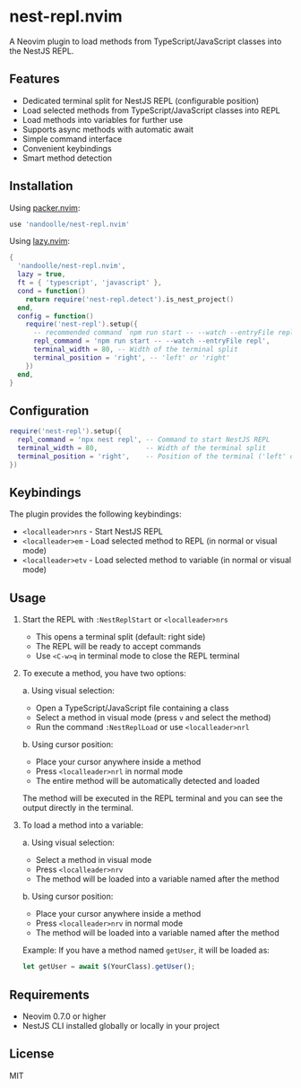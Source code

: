 # nest-repl.nvim

A Neovim plugin to load methods from TypeScript/JavaScript classes into the NestJS REPL.

## Features

- Dedicated terminal split for NestJS REPL (configurable position)
- Load selected methods from TypeScript/JavaScript classes into REPL
- Load methods into variables for further use
- Supports async methods with automatic await
- Simple command interface
- Convenient keybindings
- Smart method detection

## Installation

Using [packer.nvim](https://github.com/wbthomason/packer.nvim):

```lua
use 'nandoolle/nest-repl.nvim'
```

Using [lazy.nvim](https://github.com/folke/lazy.nvim):

```lua
{
  'nandoolle/nest-repl.nvim',
  lazy = true,
  ft = { 'typescript', 'javascript' },
  cond = function()
    return require('nest-repl.detect').is_nest_project()
  end,
  config = function()
    require('nest-repl').setup({
      -- recommended command `npm run start -- --watch --entryFile repl`
      repl_command = 'npm run start -- --watch --entryFile repl',
      terminal_width = 80, -- Width of the terminal split
      terminal_position = 'right', -- 'left' or 'right'
    })
  end,
}
```

## Configuration

```lua
require('nest-repl').setup({
  repl_command = 'npx nest repl', -- Command to start NestJS REPL
  terminal_width = 80,            -- Width of the terminal split
  terminal_position = 'right',    -- Position of the terminal ('left' or 'right')
})
```

## Keybindings

The plugin provides the following keybindings:

- `<localleader>nrs` - Start NestJS REPL
- `<localleader>em` - Load selected method to REPL (in normal or visual mode)
- `<localleader>etv` - Load selected method to variable (in normal or visual mode)

## Usage

1. Start the REPL with `:NestReplStart` or `<localleader>nrs`

   - This opens a terminal split (default: right side)
   - The REPL will be ready to accept commands
   - Use `<C-w>q` in terminal mode to close the REPL terminal

2. To execute a method, you have two options:

   a. Using visual selection:

   - Open a TypeScript/JavaScript file containing a class
   - Select a method in visual mode (press `v` and select the method)
   - Run the command `:NestReplLoad` or use `<localleader>nrl`

   b. Using cursor position:

   - Place your cursor anywhere inside a method
   - Press `<localleader>nrl` in normal mode
   - The entire method will be automatically detected and loaded

   The method will be executed in the REPL terminal and you can see the output directly in the terminal.

3. To load a method into a variable:

   a. Using visual selection:

   - Select a method in visual mode
   - Press `<localleader>nrv`
   - The method will be loaded into a variable named after the method

   b. Using cursor position:

   - Place your cursor anywhere inside a method
   - Press `<localleader>nrv` in normal mode
   - The method will be loaded into a variable named after the method

   Example: If you have a method named `getUser`, it will be loaded as:

   ```typescript
   let getUser = await $(YourClass).getUser();
   ```

## Requirements

- Neovim 0.7.0 or higher
- NestJS CLI installed globally or locally in your project

## License

MIT
